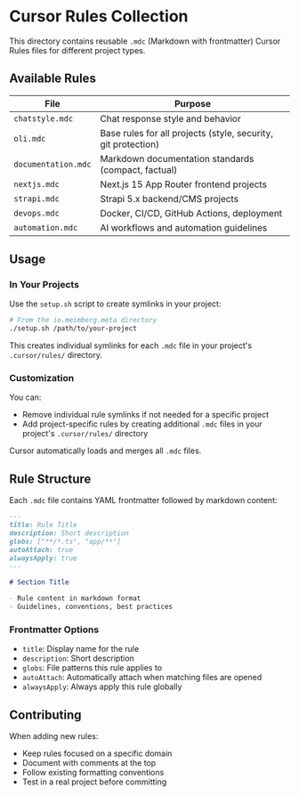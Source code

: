 # Cursor Rules Collection

This directory contains reusable `.mdc` (Markdown with frontmatter) Cursor Rules files for different project types.

## Available Rules

| File | Purpose |
|------|---------|
| `chatstyle.mdc` | Chat response style and behavior |
| `oli.mdc` | Base rules for all projects (style, security, git protection) |
| `documentation.mdc` | Markdown documentation standards (compact, factual) |
| `nextjs.mdc` | Next.js 15 App Router frontend projects |
| `strapi.mdc` | Strapi 5.x backend/CMS projects |
| `devops.mdc` | Docker, CI/CD, GitHub Actions, deployment |
| `automation.mdc` | AI workflows and automation guidelines |

## Usage

### In Your Projects

Use the `setup.sh` script to create symlinks in your project:

```bash
# From the io.meimberg.meta directory
./setup.sh /path/to/your-project
```

This creates individual symlinks for each `.mdc` file in your project's `.cursor/rules/` directory.

### Customization

You can:
- Remove individual rule symlinks if not needed for a specific project
- Add project-specific rules by creating additional `.mdc` files in your project's `.cursor/rules/` directory

Cursor automatically loads and merges all `.mdc` files.

## Rule Structure

Each `.mdc` file contains YAML frontmatter followed by markdown content:

```markdown
---
title: Rule Title
description: Short description
globs: ["**/*.ts", "app/**"]
autoAttach: true
alwaysApply: true
---

# Section Title

- Rule content in markdown format
- Guidelines, conventions, best practices
```

### Frontmatter Options

- `title`: Display name for the rule
- `description`: Short description
- `globs`: File patterns this rule applies to
- `autoAttach`: Automatically attach when matching files are opened
- `alwaysApply`: Always apply this rule globally

## Contributing

When adding new rules:
- Keep rules focused on a specific domain
- Document with comments at the top
- Follow existing formatting conventions
- Test in a real project before committing

